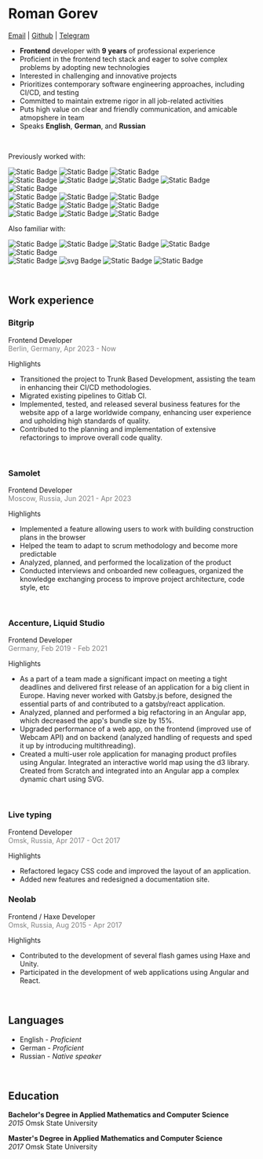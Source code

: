 # **Roman Gorev**

[Email](mailto:romangorev00@gmail.com) |
[Github](https://github.com/ogogorev) |
[Telegram](https://t.me/ogogorev)

- **Frontend** developer with **9 years** of professional experience
- Proficient in the frontend tech stack and eager to solve complex problems by adopting new technologies
- Interested in challenging and innovative projects
- Prioritizes contemporary software engineering approaches, including CI/CD, and testing
- Committed to maintain extreme rigor in all job-related activities
- Puts high value on clear and friendly communication, and amicable atmopshere in team
- Speaks **English**, **German**, and **Russian**

<br/>

<!-- React, Javascript, Typescript,
HTML, CSS, Styled Components, Sass/SCSS, Ant Design
Redux, Effector, Tanstack Query
react-testing-library, Jest
Docker, Gitlab CI, Jenkins

Familiar with:
Angular, Vue.js, Gatsby.js, Mobx, RxJS, SVG, jQuery, Kubernetes -->

Previously worked with:

![Static Badge](https://img.shields.io/badge/React-grey?style=for-the-badge&logo=react&logoColor=black&color=%2361DAFB)
![Static Badge](https://img.shields.io/badge/Javascript-grey?style=for-the-badge&logo=javascript&logoColor=black&color=%23F7DF1E)
![Static Badge](https://img.shields.io/badge/Typescript-grey?style=for-the-badge&logo=typescript&logoColor=white&color=%233178C6)  
![Static Badge](https://img.shields.io/badge/html5-grey?style=for-the-badge&logo=html5&logoColor=white&color=%23E34F26)
![Static Badge](https://img.shields.io/badge/css3-grey?style=for-the-badge&logo=css3&logoColor=white&color=%231572B6)
![Static Badge](https://img.shields.io/badge/sass-grey?style=for-the-badge&logo=sass&logoColor=white&color=%23CC6699)
![Static Badge](https://img.shields.io/badge/Styled_Components-grey?style=for-the-badge&logo=styled-components&logoColor=white&color=%23DB7093)
![Static Badge](https://img.shields.io/badge/antdesign-grey?style=for-the-badge&logo=antdesign&logoColor=white&color=%230170FE)  
![Static Badge](https://img.shields.io/badge/redux-grey?style=for-the-badge&logo=redux&logoColor=white&color=%23764ABC)
![Static Badge](https://img.shields.io/badge/effector-grey?style=for-the-badge)
![Static Badge](https://img.shields.io/badge/tanstack_query-grey?style=for-the-badge&logo=reactquery&logoColor=white&color=%23FF4154)  
![Static Badge](https://img.shields.io/badge/react_testing_library-grey?style=for-the-badge&logo=testinglibrary&logoColor=white&color=%23E33332)
![Static Badge](https://img.shields.io/badge/jest-grey?style=for-the-badge&logo=jest&logoColor=white&color=%23C21325)
![Static Badge](https://img.shields.io/badge/playwright-grey?style=for-the-badge)  
![Static Badge](https://img.shields.io/badge/docker-grey?style=for-the-badge&logo=docker&logoColor=white&color=%232496ED)
![Static Badge](https://img.shields.io/badge/gitlab_ci-grey?style=for-the-badge&logo=gitlab&logoColor=white&color=%23FC6D26)
![Static Badge](https://img.shields.io/badge/jenkins-grey?style=for-the-badge&logo=jenkins&logoColor=white&color=%23D24939)

Also familiar with:

![Static Badge](https://img.shields.io/badge/angular-grey?style=for-the-badge&logo=angular&logoColor=white&color=%230F0F11)
![Static Badge](https://img.shields.io/badge/vuejs-grey?style=for-the-badge&logo=vuedotjs&logoColor=white&color=%234FC08D)
![Static Badge](https://img.shields.io/badge/gatsby-grey?style=for-the-badge&logo=gatsby&logoColor=white&color=%23663399)
![Static Badge](https://img.shields.io/badge/mobx-grey?style=for-the-badge&logo=mobx&logoColor=white&color=%23FF9955)
![Static Badge](https://img.shields.io/badge/mui-grey?style=for-the-badge&logo=mobx&logoColor=white&color=%23007FFF)  
![Static Badge](https://img.shields.io/badge/RxJS-grey?style=for-the-badge&logo=reactivex&logoColor=white&color=%23B7178C)
![svg Badge](https://img.shields.io/badge/svg-grey?style=for-the-badge&logo=svg&logoColor=black&color=%23FFB13B)
![Static Badge](https://img.shields.io/badge/jquery-grey?style=for-the-badge&logo=jquery&logoColor=white&color=%230769AD)
![Static Badge](https://img.shields.io/badge/kubernetes-grey?style=for-the-badge&logo=kubernetes&logoColor=white&color=%23326CE5)

<br/>

## **Work experience**

### **Bitgrip**

Frontend Developer  
<span style="color: grey">Berlin, Germany, Apr 2023 - Now</span>

Highlights

- Transitioned the project to Trunk Based Development, assisting the team in enhancing their CI/CD methodologies.
- Migrated existing pipelines to Gitlab CI.
- Implemented, tested, and released several business features for the website app of a large worldwide company, enhancing user experience and upholding high standards of quality.
- Contributed to the planning and implementation of extensive refactorings to improve overall code quality.

<br/>

### **Samolet**

Frontend Developer  
<span style="color: grey">Moscow, Russia, Jun 2021 - Apr 2023</span>

Highlights

- Implemented a feature allowing users to work with building construction plans in the browser
- Helped the team to adapt to scrum methodology and become more predictable
- Analyzed, planned, and performed the localization of the product
- Сonducted interviews and onboarded new colleagues, organized the knowledge exchanging process to improve project architecture, code style, etc

<br/>

### **Accenture, Liquid Studio**

Frontend Developer  
<span style="color: grey">Germany, Feb 2019 - Feb 2021</span>

Highlights

- As a part of a team made a significant impact on meeting a tight deadlines and delivered first release of an application for a big client in Europe. Having never worked with Gatsby.js before, designed the essential parts of and contributed to a gatsby/react application.
- Analyzed, planned and performed a big refactoring in an Angular app, which decreased the app's bundle size by 15%.
- Upgraded performance of a web app, on the frontend (improved use of Webcam API) and on backend (analyzed handling of requests and sped it up by introducing multithreading).
- Created a multi-user role application for managing product profiles using Angular. Integrated an interactive world map using the d3 library. Created from Scratch and integrated into an Angular app a complex dynamic chart using SVG.

<br/>

### **Live typing**

Frontend Developer  
<span style="color: grey">Omsk, Russia, Apr 2017 - Oct 2017</span>

Highlights

- Refactored legacy CSS code and improved the layout of an application.
- Added new features and redesigned a documentation site.

### **Neolab**

Frontend / Haxe Developer  
<span style="color: grey">Omsk, Russia, Aug 2015 - Apr 2017</span>

Highlights

- Contributed to the development of several flash games using Haxe and Unity.
- Participated in the development of web applications using Angular and React.

<br/>

## **Languages**

- English - _Proficient_
- German - _Proficient_
- Russian - _Native speaker_

<br/>

## **Education**

**Bachelor's Degree in Applied Mathematics and Computer Science**  
_2015_ Omsk State University

**Master's Degree in Applied Mathematics and Computer Science**  
_2017_ Omsk State University
